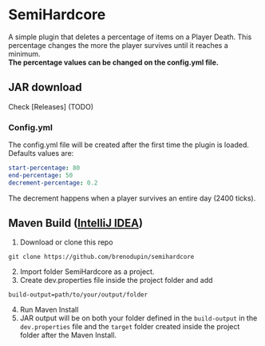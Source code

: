 # **SemiHardcore**
A simple plugin that deletes a percentage of items on a Player Death. This percentage changes the more the player survives until it reaches a minimum.  
**The percentage values can be changed on the config.yml file.**
## JAR download
Check [Releases] (TODO)

### Config.yml

The config.yml file will be created after the first time the plugin is loaded.
Defaults values are:  
```yml
start-percentage: 80
end-percentage: 50
decrement-percentage: 0.2
```
The decrement happens when a player survives an entire day (2400 ticks).

## Maven Build ([IntelliJ IDEA](https://www.jetbrains.com/idea/))
1. Download or clone this repo
```shell
git clone https://github.com/brenodupin/semihardcore
```
2. Import folder SemiHardcore as a project.
3. Create dev.properties file inside the project folder and add
```properties
build-output=path/to/your/output/folder
```
4. Run Maven Install
5. JAR output will be on both your folder defined in the `build-output` in the `dev.properties` file and the `target` folder created inside the project folder after the Maven Install.